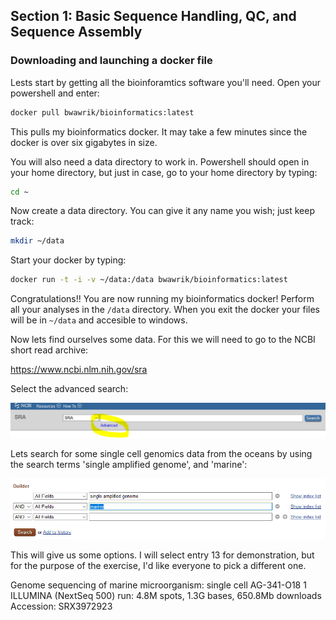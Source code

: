 ## Section 1: Basic Sequence Handling, QC, and Sequence Assembly

### Downloading and launching a docker file

Lests start by getting all the bioinforamtics software you'll need.  Open your powershell and enter:

```sh
docker pull bwawrik/bioinformatics:latest
```

This pulls my bioinformatics docker.  It may take a few minutes since the docker is over six gigabytes in size.

You will also need a data directory to work in.  Powershell should open in your home directory, but just in case, go to your home directory by typing:

```sh
cd ~
```

Now create a data directory.  You can give it any name you wish; just keep track:

```sh
mkdir ~/data
```

Start your docker by typing:

```sh
docker run -t -i -v ~/data:/data bwawrik/bioinformatics:latest
```

Congratulations!! You are now running my bioinformatics docker! Perform all your analyses in the `/data` directory. When you exit the docker your files will be in `~/data` and accesible to windows.


Now lets find ourselves some data.  For this we will need to go to the NCBI short read archive:

https://www.ncbi.nlm.nih.gov/sra

Select the advanced search:

![SRA search](https://github.com/OUGenomics/Bioinformatics-ARET-July2018/blob/master/images/sra_advanced_search_Step_1.PNG)

Lets search for some single cell genomics data from the oceans by using the search terms 'single amplified genome', and 'marine':

![search advanced](https://github.com/OUGenomics/Bioinformatics-ARET-July2018/blob/master/images/sra_search_step_2.PNG)

This will give us some options.  I will select entry 13 for demonstration, but for the purpose of the exercise, I'd like everyone to pick a different one.

Genome sequencing of marine microorganism: single cell AG-341-O18
1 ILLUMINA (NextSeq 500) run: 4.8M spots, 1.3G bases, 650.8Mb downloads
Accession: SRX3972923


![]()
